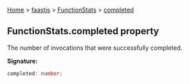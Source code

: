 [Home](./index) &gt; [faastjs](./faastjs.md) &gt; [FunctionStats](./faastjs.functionstats.md) &gt; [completed](./faastjs.functionstats.completed.md)

## FunctionStats.completed property

The number of invocations that were successfully completed.

<b>Signature:</b>

```typescript
completed: number;
```
